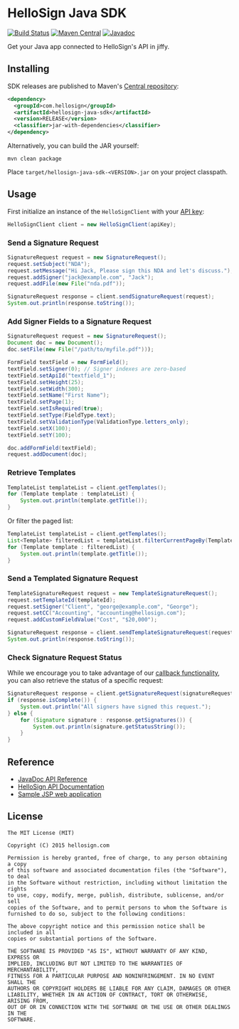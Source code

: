 # HelloSign Java SDK 
[![Build Status](https://travis-ci.org/HelloFax/hellosign-java-sdk.svg?branch=v3)](https://travis-ci.org/HelloFax/hellosign-java-sdk) [![Maven Central](https://maven-badges.herokuapp.com/maven-central/com.hellosign/hellosign-java-sdk/badge.svg)](https://maven-badges.herokuapp.com/maven-central/com.hellosign/hellosign-java-sdk/) [![Javadoc](https://javadoc-emblem.rhcloud.com/doc/com.hellosign/hellosign-java-sdk/badge.svg)](http://www.javadoc.io/doc/com.hellosign/hellosign-java-sdk/)

Get your Java app connected to HelloSign's API in jiffy.

## Installing

SDK releases are published to Maven's [Central repository](https://repo1.maven.org/maven2/com/hellosign/hellosign-java-sdk/):

```xml
<dependency>
  <groupId>com.hellosign</groupId>
  <artifactId>hellosign-java-sdk</artifactId>
  <version>RELEASE</version>
  <classifier>jar-with-dependencies</classifier>
</dependency>
```

Alternatively, you can build the JAR yourself:

    mvn clean package

Place `target/hellosign-java-sdk-<VERSION>.jar` on your project classpath.

## Usage

First initialize an instance of the `HelloSignClient` with your [API key](https://app.hellosign.com/home/myAccount/current_tab/integrations#api):

```java
HelloSignClient client = new HelloSignClient(apiKey);
```

### Send a Signature Request

```java
SignatureRequest request = new SignatureRequest();
request.setSubject("NDA");
request.setMessage("Hi Jack, Please sign this NDA and let's discuss.");
request.addSigner("jack@example.com", "Jack");
request.addFile(new File("nda.pdf"));

SignatureRequest response = client.sendSignatureRequest(request);
System.out.println(response.toString());
```

### Add Signer Fields to a Signature Request

```java
SignatureRequest request = new SignatureRequest();
Document doc = new Document();
doc.setFile(new File("/path/to/myfile.pdf")));

FormField textField = new FormField();
textField.setSigner(0); // Signer indexes are zero-based
textField.setApiId("textfield_1");
textField.setHeight(25);
textField.setWidth(300);
textField.setName("First Name");
textField.setPage(1);
textField.setIsRequired(true);
textField.setType(FieldType.text);
textField.setValidationType(ValidationType.letters_only);
textField.setX(100);
textField.setY(100);

doc.addFormField(textField);
request.addDocument(doc);
```

### Retrieve Templates

```java
TemplateList templateList = client.getTemplates();
for (Template template : templateList) {
    System.out.println(template.getTitle());
}
```

Or filter the paged list:

```java
TemplateList templateList = client.getTemplates();
List<Template> filteredList = templateList.filterCurrentPageBy(Template.TEMPLATE_TITLE, "W-2 Template");
for (Template template : filteredList) {
    System.out.println(template.getTitle());
}
```

### Send a Templated Signature Request

```java
TemplateSignatureRequest request = new TemplateSignatureRequest();
request.setTemplateId(templateId);
request.setSigner("Client", "george@example.com", "George");
request.setCC("Accounting", "accounting@hellosign.com");
request.addCustomFieldValue("Cost", "$20,000");

SignatureRequest response = client.sendTemplateSignatureRequest(request);
System.out.println(response.toString());
```

### Check Signature Request Status

While we encourage you to take advantage of our [callback functionality](https://app.hellosign.com/api/eventsAndCallbacksWalkthrough), you can also retrieve the status of a specific request:

``` java
SignatureRequest response = client.getSignatureRequest(signatureRequestId);
if (response.isComplete()) {
    System.out.println("All signers have signed this request.");
} else {
    for (Signature signature : response.getSignatures()) {
        System.out.println(signature.getStatusString());
    }
}
```

## Reference

* [JavaDoc API Reference](http://www.javadoc.io/doc/com.hellosign/hellosign-java-sdk)
* [HelloSign API Documentation](https://app.hellosign.com/api/reference)
* [Sample JSP web application](https://www.github.com/cmpaul/jellosign)

## License

```
The MIT License (MIT)

Copyright (C) 2015 hellosign.com

Permission is hereby granted, free of charge, to any person obtaining a copy
of this software and associated documentation files (the "Software"), to deal
in the Software without restriction, including without limitation the rights
to use, copy, modify, merge, publish, distribute, sublicense, and/or sell
copies of the Software, and to permit persons to whom the Software is
furnished to do so, subject to the following conditions:

The above copyright notice and this permission notice shall be included in all
copies or substantial portions of the Software.

THE SOFTWARE IS PROVIDED "AS IS", WITHOUT WARRANTY OF ANY KIND, EXPRESS OR
IMPLIED, INCLUDING BUT NOT LIMITED TO THE WARRANTIES OF MERCHANTABILITY,
FITNESS FOR A PARTICULAR PURPOSE AND NONINFRINGEMENT. IN NO EVENT SHALL THE
AUTHORS OR COPYRIGHT HOLDERS BE LIABLE FOR ANY CLAIM, DAMAGES OR OTHER
LIABILITY, WHETHER IN AN ACTION OF CONTRACT, TORT OR OTHERWISE, ARISING FROM,
OUT OF OR IN CONNECTION WITH THE SOFTWARE OR THE USE OR OTHER DEALINGS IN THE
SOFTWARE.
```
